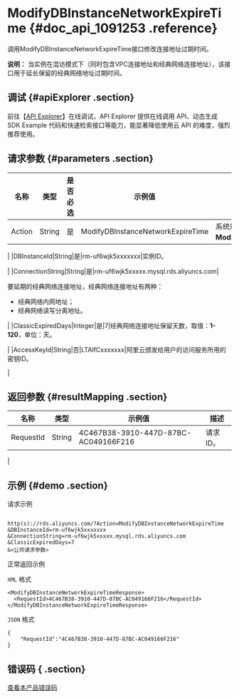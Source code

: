 # ModifyDBInstanceNetworkExpireTime {#doc_api_1091253 .reference}

调用ModifyDBInstanceNetworkExpireTime接口修改连接地址过期时间。

**说明：** 当实例在混访模式下（同时包含VPC连接地址和经典网络连接地址），该接口用于延长保留的经典网络地址过期时间。

## 调试 {#apiExplorer .section}

前往【[API Explorer](https://api.aliyun.com/#product=Rds&api=ModifyDBInstanceNetworkExpireTime)】在线调试，API Explorer 提供在线调用 API、动态生成 SDK Example 代码和快速检索接口等能力，能显著降低使用云 API 的难度，强烈推荐使用。

## 请求参数 {#parameters .section}

|名称|类型|是否必选|示例值|描述|
|--|--|----|---|--|
|Action|String|是|ModifyDBInstanceNetworkExpireTime|系统规定参数，取值：**ModifyDBInstanceNetworkExpireTime**。

 |
|DBInstanceId|String|是|rm-uf6wjk5xxxxxxx|实例ID。

 |
|ConnectionString|String|是|rm-uf6wjk5xxxxx.mysql.rds.aliyuncs.com| 

 要延期的经典网络连接地址，经典网络连接地址有两种：

 -   经典网络内网地址；
-   经典网络读写分离地址。

 |
|ClassicExpiredDays|Integer|是|7|经典网络连接地址保留天数，取值：**1-120**，单位：天。

 |
|AccessKeyId|String|否|LTAIfCxxxxxxx|阿里云颁发给用户的访问服务所用的密钥ID。

 |

## 返回参数 {#resultMapping .section}

|名称|类型|示例值|描述|
|--|--|---|--|
|RequestId|String|4C467B38-3910-447D-87BC-AC049166F216|请求ID。

 |

## 示例 {#demo .section}

请求示例

``` {#request_demo}

http(s)://rds.aliyuncs.com/?Action=ModifyDBInstanceNetworkExpireTime
&DBInstanceId=rm-uf6wjk5xxxxxxx
&ConnectionString=rm-uf6wjk5xxxxx.mysql.rds.aliyuncs.com
&ClassicExpiredDays=7
&<公共请求参数>

```

正常返回示例

`XML` 格式

``` {#xml_return_success_demo}
<ModifyDBInstanceNetworkExpireTimeResponse>
  <RequestId>4C467B38-3910-447D-87BC-AC049166F216</RequestId>
</ModifyDBInstanceNetworkExpireTimeResponse>

```

`JSON` 格式

``` {#json_return_success_demo}
{
	"RequestId":"4C467B38-3910-447D-87BC-AC049166F216"
}
```

## 错误码 { .section}

[查看本产品错误码](https://error-center.aliyun.com/status/product/Rds)

